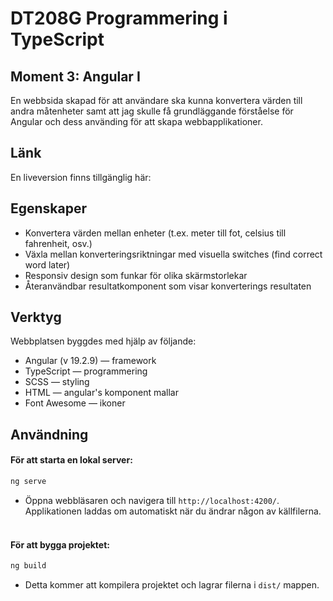 # DT208G Programmering i TypeScript
## Moment 3: Angular I

En webbsida skapad för att användare ska kunna konvertera värden till andra måtenheter samt att jag skulle få grundläggande förståelse för Angular och dess använding för att skapa webbapplikationer.

## Länk
En liveversion finns tillgänglig här:

## Egenskaper 

- Konvertera värden mellan enheter (t.ex. meter till fot, celsius till fahrenheit, osv.)
- Växla mellan konverteringsriktningar med visuella switches (find correct word later)
- Responsiv design som funkar för olika skärmstorlekar
- Återanvändbar resultatkomponent som visar konverterings resultaten

## Verktyg

Webbplatsen byggdes med hjälp av följande:

- Angular (v 19.2.9) — framework
- TypeScript — programmering
- SCSS — styling
- HTML — angular's komponent mallar
- Font Awesome — ikoner

## Användning

#### För att starta en lokal server:
```bash
ng serve
```
  - Öppna webbläsaren och navigera till `http://localhost:4200/`. Applikationen laddas om automatiskt när du ändrar någon av källfilerna.
<br> <br>

#### För att bygga projektet:
```bash
ng build
```
  - Detta kommer att kompilera projektet och lagrar filerna i `dist/` mappen.
